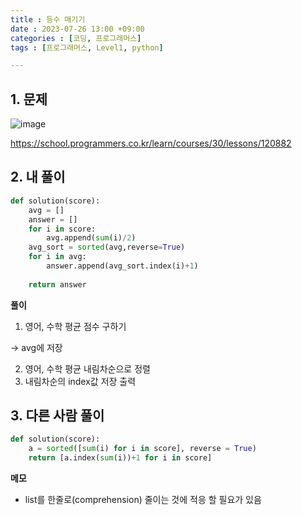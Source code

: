 ```yaml
---
title : 등수 매기기
date : 2023-07-26 13:00 +09:00
categories : [코딩, 프로그래머스]
tags : [프로그래머스, Level1, python]

---
```

## 1. 문제
![image](https://github.com/mini0-0/mini0-0.github.io/assets/63296983/3a573961-1f1d-4169-a89f-a9e16386741e)

<https://school.programmers.co.kr/learn/courses/30/lessons/120882>

## 2. 내 풀이

```python
def solution(score):
    avg = []
    answer = []
    for i in score:
        avg.append(sum(i)/2)
    avg_sort = sorted(avg,reverse=True)
    for i in avg:
        answer.append(avg_sort.index(i)+1)
        
    return answer
```

**풀이**

1. 영어, 수학 평균 점수 구하기

→ avg에 저장

2. 영어, 수학 평균 내림차순으로 정렬
3. 내림차순의 index값 저장 출력

## 3. 다른 사람 풀이

```python
def solution(score):
    a = sorted([sum(i) for i in score], reverse = True)
    return [a.index(sum(i))+1 for i in score]
```

**메모**

- list를 한줄로(comprehension) 줄이는 것에 적응 할 필요가 있음

